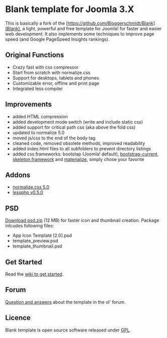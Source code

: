 # Blank template for Joomla 3.X

This is basically a fork of the [https://github.com/Bloggerschmidt/Blank](Blank), a light, powerful and free template for Joomla!
for faster and easier web development. It also implements some techniques to improve page speed (and Google PageSpeed Insights rankings).

## Original Functions

* Crazy fast with css compressor
* Start from scratch with normalize.css
* Support for desktops, tablets and phones
* Customizable error, offline and print page
* Integrated less compiler

## Improvements

* added HTML compression
* added development mode switch (write and include static css)
* added support for critical path css (aka above the fold css)
* updated to normalize 5.0
* moved js/css to the end of the body tag
* cleaned code, removed obsolete methods, improved readability
* added index.html files to all subfolders to prevent directory listings
* added css frameworks: bootstap (Joomla! default), [bootstrap-current](https://github.com/twbs/bootstrap),  [skeleton framework](https://github.com/skeleton-framework/skeleton-framework) and [materialize](https://github.com/Dogfalo/materialize), simply chose your favorite


## Addons 

* [normalize.css 5.0](http://necolas.github.com/normalize.css/)
* [lessphp v0.5.0](https://github.com/leafo/lessphp)

## PSD

[Download psd.zip](http://itr.im/psd) (12 MB) for faster icon and thumbnail creation. Package inlcudes following files:

* App Icon Template [2.0].psd
* template_preview.psd
* template_thumbnail.psd

## Get Started

Read the [wiki to get started](https://github.com/Bloggerschmidt/Blank-Template/wiki/Getting-started).

## Forum

[Question and answers](http://old.blank.vc/) about the template in the ol' forum.

## Licence

Blank template is open source software released under [GPL](http://www.gnu.org/licenses/gpl-2.0.txt).

